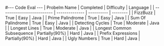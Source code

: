 #--- Code Eval ---
| Probelm Name               | Completed      | Difficulty | Language |
| -------------------------- | -------------- | ---------- | -------- |
| FizzBuzz                   | True           | Easy       | Java     |
| Prime Palindrome           | True           | Easy       | Java     |
| Sum Of Palindrome          | True           | Easy       | Java     |
| Detecting Cycles           | True           | Moderate   | Java     |
| Longest Lines              | True           | Moderate   | Java     |
| Longest Common Subsequence | Partially(90%) | Hard       | Java     |
| Prefix Expressions         | Partially(90%) | Hard       | Java     |
| Ugly Numbers               | True           | Hard       | Java     |
